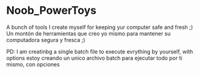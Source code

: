 # Noob_PowerToys
A bunch of tools I create myself for keeping yur computer safe and fresh ;)
Un montón de herramientas que creo yo mismo para mantener su computadora segura y fresca ;)

PD: I am creatinbg a single batch file to execute evrything by yourself, with options
estoy creando un unico archivo batch para ejecutar todo por ti mismo, con opciones
